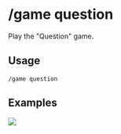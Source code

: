 # /game question

Play the "Question" game.

## Usage

```
/game question
```

## Examples

<img src="https://github.com/xNickyDev/Forkman/assets/111157596/dcbf9a6b-358e-4ea1-9fc0-b418fca6c3ba" class="rounded-corners">